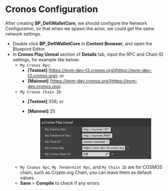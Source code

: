 # Cronos Configuration

After creating **BP\_DefiWalletCore**, we should configure the Network Configuration, so that when we spawn the actor, we could get the same network settings.

* Double click **BP\_DefiWalletCore** in **Content Browser**, and open the Blueprint Editor
* In **Cronos Play Unreal** section of **Details** tab, input the RPC and Chain ID settings, for example like below:
  * `My Cronos Rpc`:
    * &#x20;**\[Testnet]** [https://evm-dev-t3.cronos.org](https://evm-dev-t3.cronos.org); or
    * &#x20;**\[Mainnet]** [https://evm-dev.cronos.org](https://evm-dev.cronos.org).
  * `My Cronos Chain ID`:&#x20;
    * &#x20;**\[Testnet]** 338; or
    *   &#x20;**\[Mainnet]** 25&#x20;

        <figure><img src="../../../.gitbook/assets/image (10) (2).png" alt=""><figcaption></figcaption></figure>
  * `My Cosmos Rpc`, `My Tendermint Rpc`, and `My Chain ID` are for COSMOS chain, such as Crypto.org Chain, you can leave them as default values.
  * **Save** > **Compile** to check if any errors
